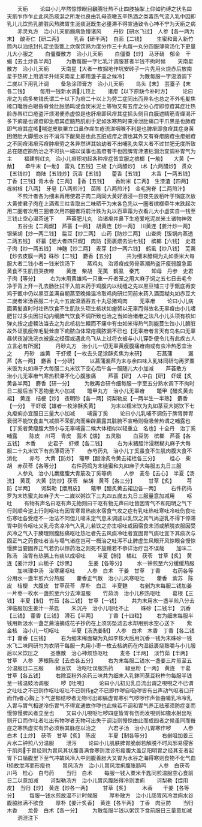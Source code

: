 <!-- { "loadSidebar": true } -->
　　天瘹
　　论曰小儿卒然惊悸眼目飜腾壮热不止四肢抽掣上仰如钓缚之状名曰天瘹乍作乍止此风热痰涎之所发也良由乳母恣噉五辛热酒之类毒热气流入乳中因即乳儿儿饮热乳腑脏风热脾胃生涎痰涎既生必壅滞不得宣通致令心神不宁为天瘹之病
　　赤灵丸方　治小儿天瘹癎病急慢诸风
　　丹砂【研水飞过】　人参【各一两为末】　酸枣仁【研二两】
　　乳香【研半两】　白面【二钱】
　　生蜜和膏入新竹筒内以油纸封扎定坐饭甑上炊俟饮熟为度分作三十丸每一丸分四服薄荷汤化下更量儿大小服之
　　白僵蚕散方　治小儿天瘹
　　白僵蚕【炒】　马牙硝　郁金　干蝎【去土炒各半两】
　　为散每服一字匕乳汁调服甚者半钱不拘时候
　　天南星散方　治小儿天瘹
　　天南星【大者一枚掘地作坑安砖子一片先用火烧赤后放南星于热砖上用酒半升倾天南星上即用盏子盖之候冷】
　　为散每服一字温酒调下二嵗以下用乳汁调
　　备急涂顶膏方　治小儿天瘹
　　乌头【末】　芸薹子【末各二钱】
　　每用一钱新水调儿顶上
　　诸疳【以下原缺今补时方】
　　论曰疳之为病多矣钱氏谓二十以下为疳二十以上为劳二症同出而异名也总之不外毛髪焦稀口嚵唇白眼昏脊耸肚胀肠鸣或食炭米泥土等物又有五疳之分心疳即惊疳其症壮热脸赤唇红口疮盗汗烦渇便赤虚惊是也肝疳即风疳其症摇头侧目白膜遮睛筋青燥渇汗多下痢是也肾疳即急疳其症脑热肌削手足如氷寒热时来滑泄肚痛口干爪黒是也肺疳即气疳其症咳喘逆皮肤粟立口鼻作痒生疮流涕咽喉不利是也脾疳即食疳其症身黄困倦肚大脚细水谷不消泻下酸臭是也此五脏成疳之谓也其外又有脊疳脑疳虫疳蛔疳之不同疳渇疳泻疳肿疳劳之各异然详其始幼者不出哺乳失常大者不过甘肥无度所致总在随症斟酌治之不可执一端以误事也盖疳者干也因脾胃津液枯涸治宜调补胃气为主
　　福建剪红丸　治小儿疳积初起各种疳症皆宜服之槟榔【一觔】　　大黄【一觔】　　牵牛末【一觔】　雷丸【五钱】三棱【六两醋炒】　术【六两醋炒】　贯众【五钱炒】　商陆【五钱炒】沉香【五钱】　　藿香【五钱】　　木香【一两五钱】　丁香【三钱】青木香【三两】　香【五钱】　　香附米【二两】　生漆渣【四两】栋树根【八两】　牙皂【八两煎汁】　茵陈【八两煎汁】　金毛狗脊【二两煎汁】
　　不煎汁者各为细末再用使君子肉二两同大黄好酒浸一日夜先放栢叶于锅底次放大黄使君子肉在上酒煮三炷香取出二味晒干为末各色先以一圈者槟榔牵牛末跌起次用二圏者次用三圈者次用四圈者将前汁跌为丸以百草霜为衣看儿大小虚实自一钱至三钱止空心温茶送下
　　芦荟肥儿丸　治诸疳并鼻下生疮爱吃泥炭米土诸物神效
　　五谷虫【二两煆】　芦荟【一两】　胡黄连【炒一两】　川黄连【姜汁炒一两】　银柴胡【炒一两二钱】　扁豆【炒二两】　山药【防炒二两】　山查肉【饭锅内蒸透二两五钱】　虾蟇【肥大者四只煆】　肉防【面裹煨去油七钱】　槟榔【六钱】　史君子肉【炒一两五钱】　神麯【炒二两】　麦芽【炒一两六钱】　鹤虱【炒八钱】　芜荑【炒去皮膜一两】硃砂【二钱】　麝香【五分】
　　共为细末醋糊为丸如黍米大每服大者二钱小者一钱米饮汤下
　　蒸鸡丸　治肾疳成劳骨蒸潮热盗汗瘦弱腹急面黄食不生肌日哭夜啼
　　黄连　柴胡　芜荑　鹤虱　秦芁
　　知母　丹参　史君子肉【等分】
　　右为末用黄雄鸡一只重一斤者笼之用大麻子饲之五七日去毛令净于背上开一孔去肠肚拭干入前末药于鸡腹内以线缝之先以黒豆铺三寸于甑底再安鸡于甑中仍以黒豆盖满自朝蒸至晚候温冷取鸡肉研烂同前末药入酒面糊丸如赤豆大二嵗者米汤吞服二十丸十五嵗温酒吞五十丸忌猪鸡肉
　　无辜疳
　　论曰小儿病面黄髪直时时壮热饮食不生肌肤头项生核状如瘤赘以无辜而得故名无辜疳由小儿嗜肥甘过多虫因甘动内缓脾气饮食不调所致也治之当如治诸疳之法凡小儿头项有核如弹丸按之虚輭法当去之为此核初生輭而不痛中有虫如米得热气则能蔓生蚀小儿腑脏故外证肌瘦倅毛髪耸直下痢脓血体常疮痍脓漏不已也【无辜疳者言天有鸟名曰无辜昼伏夜游洗浣衣被露之经宿或遇此鸟飞从上过将衣被与小儿穿卧便令儿有此疾古人立言必有所据】
　　丹砂丸方　治小儿一切无辜黄瘦腹痛疳痢或有虫冷热悉宜治之
　　丹砂　雄黄　干虾蟆【一枚去头足涂酥炙焦为末研】
　　石菖蒲　　　漏芦【各一两】　麝香【一分研】
　　以菖蒲漏芦为末与余四味入乳钵同研匀再罗粟米饭为丸如麻子大每服二丸米饮下空心后午各一服随儿大小加减
　　芦荟散方　治小儿无辜疳气寒热积滞不化心腹胀痛
　　芦荟【研】　人中白【研】　虾蟆【炙黄各半两】　麝香【研一分】
　　为散再合研令细每服一字至五分熟水调下不拘时日二服后当下恶物量大小加减
　　鼈甲丸方　治小儿无辜疳
　　鼈甲【醋炙黄去裙】　黄连　桔梗【炒】　夜明砂【各一两】诃梨勒皮【一两半生一半熟】　麝香【一分】　干虾蟆【雄者一枚涂酥炙黄】
　　为末以糯米饮为丸如菉豆大粥饮下七丸疳痢亦宜服日三量大小加减
　　哺露丁奚
　　论曰小儿乳哺不调伤于脾胃脾胃衰弱不能饮食血气减损不荣肌肉而柴辟羸露其脏腑不宣畅则吸吸苦热谓之哺露也【丁奚者黄瘦腹大颈小与无辜哺露二候大体相似以轻重立　名也】十全丹　治丁奚哺露
　　陈皮　川芎　青皮　莪术【煨】　五灵脂
　　白豆防　槟榔　芦荟【各五钱】　木香
　　史君子　虾蟆【各二钱】
　　右为末猪胆汁浸糕糊丸麻子大每服二十丸米饮下有热薄荷汤下
　　赤芍药丸　治小儿丁奚虽食不生肌肉腹大食不消化
　　赤芍　大黄【防炒】　鼈甲【醋涂炙令黄去裙栏各三分】
　　桂心　柴胡　赤茯苓【各等分】
　　右件药捣为末链蜜和丸如麻子大每服五丸日三服
　　人参丸　治小儿羸瘦腹大青筋及丁奚等病
　　人参　麦冬【去心】　半夏【汤洗】　黄茋　大黄【防炒】茯苓　柴胡　黄芩【各三分】　　　甘草【炙】
　　芎防【半两】　　诃梨勒【煨用皮】　　鼈甲【醋炙黄去裙边各一两】
　　右件药捣罗为末炼蜜丸如麻子大一二嵗以粥饮下三丸四五嵗五丸日三服量意加减用
　　呕吐
　　有物有声名曰呕有声无物则曰干呕有物无声曰吐皆因胃气不和阳明之气下行则顺今逆上行则呕吐有因胃寒胃热痰水宿食气攻之症有乳吐热吐寒吐冷吐伤食吐伤寒吐各受症不一治法不同但儿啼未定气息未调遽以乳饮之其气尚逆乳不得下停滞胃中则令呕吐又乳母贪凉冷气入乳儿若饮之亦生呕吐或因宿食未消或解脱衣服因受风冷之气入于腠理则腹胀痛呕吐热吐者先去风痰冷吐者宜固胃气痰吐宜下其痰次与固正气之药食吐者当与塌气诸症岂可一概治之吐泻不止脾虚生风眼开风惊眼合慢惊慢脾当要固养正气若仍以惊药治之则死不旋踵若不叅详治疗岂不误哉
　　加味二陈汤　治胃有热膈上有痰以成呕吐
　　半夏【制】　橘红　茯苓　甘草【炙】　黄连【姜汁炒】山栀子【炒黒】　　　生姜【各等分】
　　水一钟煎至六分缓缓热服
　　加味理中汤　治寒痛呕吐
　　人参　白术　干姜　甘草　丁香
　　右药各等分用水一盏半煎六分热服
　　藿香正气散　治小儿风寒呕吐
　　藿香　紫苏　陈皮　桔梗　大腹皮　甘草茯苓　厚朴　白芷　半夏麯
　　右剉为末每服二钱加姜一片枣一枚水一盏煎至六分去滓温服
　　竹茹汤　治小儿积热呕吐
　　葛根【三钱】　半夏【制】　竹茹【各二钱】　甘草【一钱】
　　共为末用水一盏半煎八分去滓临服加生姜汁一茶匙
　　朱沉丹　治小儿呕吐不止
　　硃砂【二钱半】　沉香【三钱】　藿香【三钱】　滑石【半两】
　　丁香【十四粒】
　　右为细末每服半钱用新汲水一盏芝蔴油摘成花子抄药在上须防坠滤去水却用别水空心送下
　　紫金核　治小儿一切呕吐
　　半夏【汤洗姜制】　人参　白术　木香　丁香【各二钱半】藿香【三钱】
　　右为细末稀面糊为丸如李核大后用沉香一钱为末硃砂一钱水飞二味同研匀为衣阴干每服一丸用小枣一枚去核纳药在内湿纸裹烧熟嚼与小儿服后以米饮压之
　　圣惠散　治心神烦热呕吐
　　麦冬【半两】　淡竹茹【半两】　甘草　人参　茅根陈皮【去白各五分】
　　右为末每服二钱水一盏姜三片煎至五分温服日二三服
　　緑豆饮　治呕吐误服热药
　　緑豆粉【一两】　黄连　干葛　甘草【各五钱】
　　右除豆粉外余药三味共为细末入乳鉢同菉豆粉杵匀每服半钱至一钱温豉汤调服
　　哕【吐哯】
　　论曰小儿初见乳自流出谓之哯哯之不已谓之吐吐之不已则作呕吐呕吐不已则传之不已即作哕自呕哕皆有出声动气呕者口开而作者心胸上下气逆郁结哕者无物可出即膈虚胃寒引气哕哕作声皆由哺乳冷冷乳入胃与胃气相逆冷伤胃气不得宣通故作哕也此候若不调和胃气养正祛邪须防症变而慢惊慢脾风者立至也
　　又曰小儿哯呕吐哕四症皆胃有伤而发哯则如檐水射出呕则开口而作吐者吐出有物哕者无物可出失于调治则慢惊由此而成四者之候虽同而毎症之寒热虚实有异必须察其脉症以治之
　　六君子汤　治小儿胃寒作哕
　　人参　白术【土炒】　茯苓　甘草【炙】　陈皮
　　半夏【制各等分】
　　右剉咀加姜三片水二钟煎八分温服
　　泄泻
　　论曰小儿肌肤脾胃脆弱若解脱不时风邪易侵客于肌肉于胃经则为胃风其状腹善满食寒则泄诊形瘦腹大盖足阳明胃之经其支者起胃下口循腹里下至气冲故风冷入中则腹善胀大又胃为水谷之海得寒则食物不化气血损故泄泻而形瘦也
　　胃风汤方　治小儿胃风泄痢腹胀肠鸣
　　人参　白茯苓　川芎　桂心　白芍药
　　当归　白术
　　每服一钱入粟米半匙同煎温服空心食前日二以意加减
　　诃梨勒汤方　治小儿胃风腹胀得冷则泄痢
　　诃梨勒【煨用皮】　当归【炒】　黄连【炒各一两】
　　甘草【炙】　　　木香　　干姜【各等分】
　　每服一钱水煎放温不计时候服
　　厚朴散方　治小儿肠胃风冷泄痢水谷腹脇胀满不欲食
　　厚朴【姜汁炙香】　黄连【各半两】　丁香　肉豆防
　　当归　　　木香　　龙骨　白术【各一分】
　　为散每服半钱以粥饮下食前服日三量意加减
　　洞泄注下
